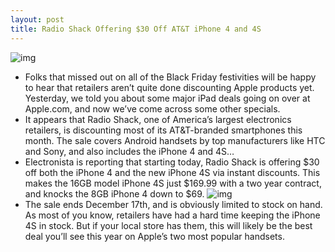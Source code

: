 ```yaml
---
layout: post
title: Radio Shack Offering $30 Off AT&T iPhone 4 and 4S
---
```

![img](http://media.idownloadblog.com/wp-content/uploads/2011/12/radio-shack-e1323577855102.jpg)
* Folks that missed out on all of the Black Friday festivities will be happy to hear that retailers aren’t quite done discounting Apple products yet. Yesterday, we told you about some major iPad deals going on over at Apple.com, and now we’ve come across some other specials.
* It appears that Radio Shack, one of America’s largest electronics retailers, is discounting most of its AT&T-branded smartphones this month. The sale covers Android handsets by top manufacturers like HTC and Sony, and also includes the iPhone 4 and 4S…
* Electronista is reporting that starting today, Radio Shack is offering $30 off both the iPhone 4 and the new iPhone 4S via instant discounts. This makes the 16GB model iPhone 4S just $169.99 with a two year contract, and knocks the 8GB iPhone 4 down to $69.
![img](http://media.idownloadblog.com/wp-content/uploads/2011/12/iphone4s-radioshacklg1.jpg)
* The sale ends December 17th, and is obviously limited to stock on hand. As most of you know, retailers have had a hard time keeping the iPhone 4S in stock. But if your local store has them, this will likely be the best deal you’ll see this year on Apple’s two most popular handsets.

